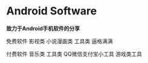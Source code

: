 # Android Software
**致力于Android手机软件的分享**

免费软件
  影视类
  小说漫画类
  工具类
  逼格满满

付费软件
  音乐类
  工具类
  QQ微信支付宝小工具
  游戏类工具
